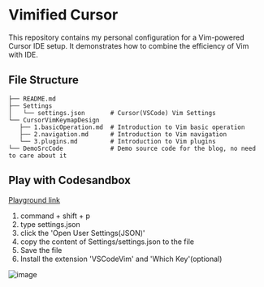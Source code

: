 # Vimified Cursor

This repository contains my personal configuration for a Vim-powered Cursor IDE setup. It demonstrates how to combine the efficiency of Vim with IDE.

## File Structure

```
├── README.md
├── Settings
│   └── settings.json       # Cursor(VSCode) Vim Settings
└── CursorVimKeymapDesign  
   ├── 1.basicOperation.md  # Introduction to Vim basic operation
   ├── 2.navigation.md      # Introduction to Vim navigation
   └── 3.plugins.md         # Introduction to Vim plugins
└── DemoSrcCode             # Demo source code for the blog, no need to care about it
```

## Play with Codesandbox

[Playground link](https://codesandbox.io/p/sandbox/vim-playground-forked-vm6tfz?file=%2FREADME.md%3A24%2C1)

1. command + shift + p
2. type settings.json
3. click the 'Open User Settings(JSON)'
4. copy the content of Settings/settings.json to the file
5. Save the file
6. Install the extension 'VSCodeVim' and 'Which Key'(optional)

![image](https://github.com/ZHHHH9980/Vimified-Mordern-IDE/blob/master/assets/VScodeVimExtension.png?raw=true)
